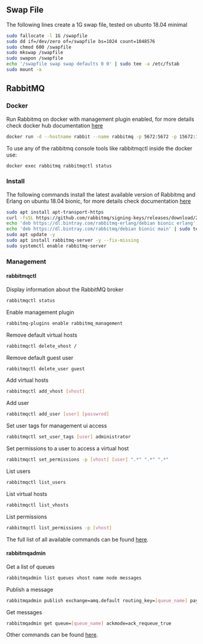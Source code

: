 ## Swap File

The following lines create a 1G swap file, tested on ubunto 18.04 minimal

```bash
sudo fallocate -l 1G /swapfile
sudo dd if=/dev/zero of=/swapfile bs=1024 count=1048576
sudo chmod 600 /swapfile
sudo mkswap /swapfile
sudo swapon /swapfile
echo '/swapfile swap swap defaults 0 0' | sudo tee -a /etc/fstab
sudo mount -a
```

## RabbitMQ

### Docker

Run Rabbitmq on docker with management plugin enabled, for more details check docker hub documentation [here](https://hub.docker.com/_/rabbitmq)

```bash
docker run -d --hostname rabbit --name rabbitmq -p 5672:5672 -p 15672:15672 rabbitmq:3-management
```

To use any of the rabbitmq console tools like rabbitmqctl inside the docker use:

```bash
docker exec rabbitmq rabbitmqctl status
```

### Install

The following commands install the latest available version of Rabbitmq and Erlang on ubuntu 18.04 bionic, for more details check documentation [here](https://www.rabbitmq.com/install-debian.html#apt-bintray)

```bash
sudo apt install apt-transport-https
curl -fsSL https://github.com/rabbitmq/signing-keys/releases/download/2.0/rabbitmq-release-signing-key.asc | sudo apt-key add -
echo 'deb https://dl.bintray.com/rabbitmq-erlang/debian bionic erlang' | sudo tee -a /etc/apt/sources.list.d/bintray.rabbitmq.list
echo 'deb https://dl.bintray.com/rabbitmq/debian bionic main' | sudo tee -a /etc/apt/sources.list.d/bintray.rabbitmq.list
sudo apt update -y
sudo apt install rabbitmq-server -y --fix-missing
sudo systemctl enable rabbitmq-server
```

### Management

#### rabbitmqctl

Display information about the RabbitMQ broker
```bash
rabbitmqctl status
```

Enable management plugin
```bash
rabbitmq-plugins enable rabbitmq_management
```

Remove default virtual hosts
```bash
rabbitmqctl delete_vhost /
```

Remove default guest user
```bash
rabbitmqctl delete_user guest
```

Add virtual hosts
```bash
rabbitmqctl add_vhost [vhost]
```

Add user
```bash
rabbitmqctl add_user [user] [passwrod]
```

Set user tags for management ui access
```bash
rabbitmqctl set_user_tags [user] administrator
```

Set permissions to a user to access a virtual host
```bash
rabbitmqctl set_permissions -p [vhost] [user] ".*" ".*" ".*"
```

List users
```bash
rabbitmqctl list_users
```

List virtual hosts
```bash
rabbitmqctl list_vhosts
```

List permissions
```bash
rabbitmqctl list_permissions -p [vhost]
```

The full list of all available commands can be found [here](https://www.rabbitmq.com/rabbitmqctl.8.html).

#### rabbitmqadmin

Get a list of queues
```bash
rabbitmqadmin list queues vhost name node messages
```

Publish a message
```bash
rabbitmqadmin publish exchange=amq.default routing_key=[queue_name] payload="hello, world"
```

Get messages
```bash
rabbitmqadmin get queue=[queue_name] ackmode=ack_requeue_true
```

Other commands can be found [here](https://www.rabbitmq.com/management-cli.html).
